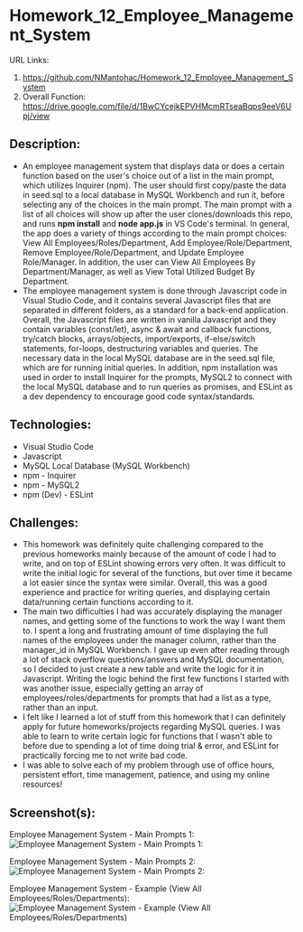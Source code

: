# Homework_12_Employee_Management_System

URL Links:
  1) https://github.com/NMantohac/Homework_12_Employee_Management_System
  2) Overall Function: https://drive.google.com/file/d/1BwCYcejkEPVHMcmRTseaBqps9eeV6Upj/view
  
## Description:
  - An employee management system that displays data or does a certain function based on the user's choice out of a list in 
    the main prompt, which utilizes Inquirer (npm). The user should first copy/paste the data in seed.sql to a local database 
    in MySQL Workbench and run it, before selecting any of the choices in the main prompt. The main prompt with a list of all 
    choices will show up after the user clones/downloads this repo, and runs **npm install** and **node app.js** in VS Code's terminal.
    In general, the app does a variety of things according to the main prompt choices: View All Employees/Roles/Department,
    Add Employee/Role/Department, Remove Employee/Role/Department, and Update Employee Role/Manager. In addition, the user can 
    View All Employees By Department/Manager, as well as View Total Utilized Budget By Department. 
  - The employee management system is done through Javascript code in Visual Studio Code, and it contains several Javascript files 
    that are separated in different folders, as a standard for a back-end application. Overall, the Javascript files are written in
    vanilla Javascript and they contain variables (const/let), async & await and callback functions, try/catch blocks, arrays/objects, 
    import/exports, if-else/switch statements, for-loops, destructuring variables and queries. The necessary data in the local 
    MySQL database are in the seed.sql file, which are for running initial queries. In addition, npm installation was used in order 
    to install Inquirer for the prompts, MySQL2 to connect with the local MySQL database and to run queries as promises, and ESLint as
    a dev dependency to encourage good code syntax/standards. 
  
## Technologies:
  - Visual Studio Code
  - Javascript
  - MySQL Local Database (MySQL Workbench)
  - npm - Inquirer
  - npm - MySQL2
  - npm (Dev) - ESLint
  
## Challenges:
  - This homework was definitely quite challenging compared to the previous homeworks mainly because of the amount of code I had to
    write, and on top of ESLint showing errors very often. It was difficult to write the initial logic for several of the functions, 
    but over time it became a lot easier since the syntax were similar. Overall, this was a good experience and practice for writing 
    queries, and displaying certain data/running certain functions according to it.
  - The main two difficulties I had was accurately displaying the manager names, and getting some of the functions to work 
    the way I want them to. I spent a long and frustrating amount of time displaying the full names of the employees under the manager
    column, rather than the manager_id in MySQL Workbench. I gave up even after reading through a lot of stack overflow 
    questions/answers and MySQL documentation, so I decided to just create a new table and write the logic for it in Javascript. 
    Writing the logic behind the first few functions I started with was another issue, especially getting an array of 
    employees/roles/departments for prompts that had a list as a type, rather than an input. 
  - I felt like I learned a lot of stuff from this homework that I can definitely apply for future homeworks/projects 
    regarding MySQL queries. I was able to learn to write certain logic for functions that I wasn't able to before due to 
    spending a lot of time doing trial & error, and ESLint for practically forcing me to not write bad code. 
  - I was able to solve each of my problem through use of office hours, persistent effort, time management, patience, and 
    using my online resources!
    
## Screenshot(s):
  
  Employee Management System - Main Prompts 1:
  ![Employee Management System - Main Prompts 1:](https://puu.sh/FDoqR/909b661af1.png)
  
  Employee Management System - Main Prompts 2:
  ![Employee Management System - Main Prompts 2:](https://puu.sh/FDorf/a96502eccb.png)
  
  Employee Management System - Example (View All Employees/Roles/Departments):
  ![Employee Management System - Example (View All Employees/Roles/Departments)](https://puu.sh/FDopL/99325166cc.png)

